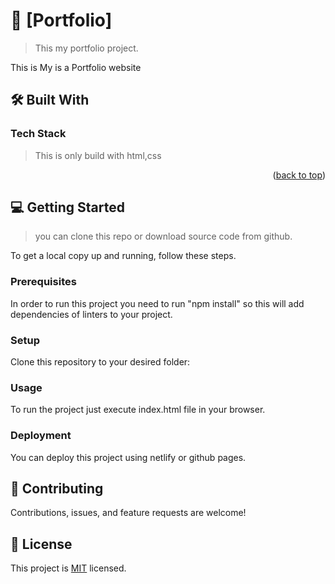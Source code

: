 <a name="readme-top"></a>

<!--
!!! IMPORTANT !!!
This README is an example of how you could professionally present your codebase. 
Writing documentation is a crucial part of your work as a professional software developer and cannot be ignored. 

You should modify this file to match your project and remove sections that don't apply.

REQUIRED SECTIONS:
- Table of Contents
- About the Project
  - Built With
  - Live Demo
- Getting Started
- Authors
- Future Features
- Contributing
- Show your support
- Acknowledgements
- License

OPTIONAL SECTIONS:
- FAQ

After you're finished please remove all the comments and instructions!

For more information on the importance of a professional README for your repositories: https://github.com/microverseinc/curriculum-transversal-skills/blob/main/documentation/articles/readme_best_practices.md
-->

[//]: # (<div align="center">)

[//]: # (  <!-- You are encouraged to replace this logo with your own! Otherwise you can also remove it. -->)

[//]: # (  <img src="murple_logo.png" alt="logo" width="140"  height="auto" />)

[//]: # (  <br/>)

[//]: # ()
[//]: # ([//]: # &#40;  <h3><b>Microverse README Template</b></h3>&#41;)
[//]: # ()
[//]: # (</div>)

<!-- PROJECT DESCRIPTION -->

# 📖 [Portfolio] <a name="about-project"></a>

> This my portfolio project.

 This is My  is a Portfolio website

## 🛠 Built With <a name="built-with"></a>

### Tech Stack <a name="tech-stack"></a>

> This is only build with html,css

<p align="right">(<a href="#readme-top">back to top</a>)</p>


<!-- GETTING STARTED -->

## 💻 Getting Started <a name="getting-started"></a>

> you can clone this repo or download source code from github.

To get a local copy up and running, follow these steps.

### Prerequisites

In order to run this project you need to run "npm install" so this will add dependencies of linters to your project.


### Setup

Clone this repository to your desired folder:



### Usage

To run the project just execute index.html file in your browser.


### Deployment

You can deploy this project using netlify or github pages.


<!-- AUTHORS -->


<!-- CONTRIBUTING -->

## 🤝 Contributing <a name="contributing"></a>

Contributions, issues, and feature requests are welcome!



<!-- LICENSE -->

## 📝 License <a name="license"></a>

This project is [MIT](./LICENSE) licensed.
